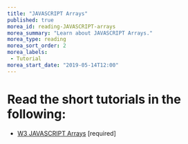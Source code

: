 ```yaml
---
title: "JAVASCRIPT Arrays"
published: true
morea_id: reading-JAVASCRIPT-arrays
morea_summary: "Learn about JAVASCRIPT Arrays."
morea_type: reading
morea_sort_order: 2
morea_labels:
 - Tutorial
morea_start_date: "2019-05-14T12:00"
---
```


# Read the short tutorials in the following:

 - [W3 JAVASCRIPT Arrays](http://www.w3schools.com/php/php_arrays.asp) [required]

